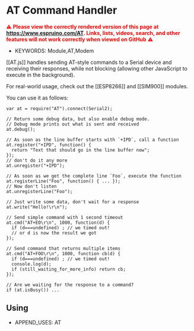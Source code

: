 <!--- Copyright (c) 2015 Gordon Williams, Pur3 Ltd. See the file LICENSE for copying permission. -->
AT Command Handler
================

<span style="color:red">:warning: **Please view the correctly rendered version of this page at https://www.espruino.com/AT. Links, lists, videos, search, and other features will not work correctly when viewed on GitHub** :warning:</span>

* KEYWORDS: Module,AT,Modem

[[AT.js]] handles sending AT-style commands to a Serial device and receiving their responses, while not blocking (allowing other JavaScript to execute in the background).

For real-world usage, check out the [[ESP8266]] and [[SIM900]] modules.

You can use it as follows:

```
var at = require("AT").connect(Serial2);  

// Return some debug data, but also enable debug mode.
// Debug mode prints out what is sent and received
at.debug();

// As soon as the line buffer starts with `+IPD`, call a function
at.register("+IPD", function() {
  return "Text that should go in the line buffer now";  
});
// don't do it any more
at.unregister("+IPD");

// As soon as we get the complete line `Foo`, execute the function
at.registerLine("Foo", function() { ... });
// Now don't listen
at.unregisterLine("Foo");

// Just write some data, don't wait for a response
at.write("Hello!\r\n");

// Send simple command with 1 second timeout
at.cmd("AT+EO\r\n", 1000, function(d) {
  if (d===undefined) ; // we timed out!
  // or d is now the result we got
});

// Send command that returns multiple items
at.cmd("AT+FOO\r\n", 1000, function cb(d) {
  if (d===undefined) ; // we timed out!
  console.log(d);
  if (still_waiting_for_more_info) return cb;
});

// Are we waiting for the response to a command?
if (at.isBusy()) ...
```

Using
-----

* APPEND_USES: AT

